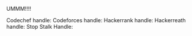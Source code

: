 UMMM!!!!

Codechef handle:
Codeforces handle:
Hackerrank handle:
Hackerreath handle:
Stop Stalk Handle:
